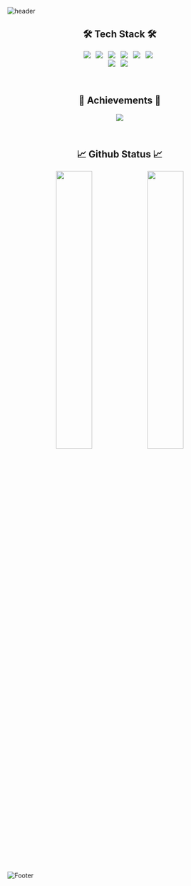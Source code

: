 ![header](https://capsule-render.vercel.app/api?type=Wave&color=088aec&height=300&section=header&text=rrrmaster&fontSize=90&animation=fadeIn&fontAlignY=38&desc=Github%20Repository&descAlignY=51&descAlign=62)

<h2 align="center"><b>🛠 Tech Stack 🛠</b></h2>

<p align="center">
<img src="https://img.shields.io/badge/C++-00599C?style=flat-square&logo=c%2B%2B&logoColor=white"/></a> &nbsp 
<img src="https://img.shields.io/badge/C Sharp-239120?style=flat-square&logo=c%2B%2B&logoColor=white"/></a> &nbsp 
<img src="https://img.shields.io/badge/JavaScript-F7DF1E?style=flat-square&logo=JavaScript&logoColor=white"/></a> &nbsp
<img src="https://img.shields.io/badge/Kotlin-7F52FF?style=flat-square&logo=Kotlin&logoColor=white"/></a> &nbsp
<img src="https://img.shields.io/badge/Go-00ADD8?style=flat-square&logo=Go&logoColor=white"/></a> &nbsp
<img src="https://img.shields.io/badge/MySQL-4479A1?style=flat-square&logo=MySQL&logoColor=white"/></a> &nbsp
<br/>
<img src="https://img.shields.io/badge/Amazon AWS-232F3E?style=flat-square&logo=Amazon AWS&logoColor=white"/></a> &nbsp
<img src="https://img.shields.io/badge/Unity-000000?style=flat-square&logo=Unity&logoColor=white"/></a> &nbsp
</p>
<br/>

<h2 align="center"><b>📙 Achievements 📙</b></h2>
<p align="center">
  <a href="https://solved.ac/dudgus9101"><img src="http://mazassumnida.wtf/api/mini/generate_badge?boj=dudgus9101"/></a>
</p>

<br/>
<h2 align="center"><b>📈 Github Status 📈</b></h2>

<p align="center">
<img width="40%" src="https://github-readme-stats.vercel.app/api?username=rrrmaster"/>
<img width="40%" src="http://mazandi.herokuapp.com/api?handle=dudgus9101&theme=warm"/>

</p>

![Footer](https://capsule-render.vercel.app/api?type=Wave&color=088aec&height=200&section=footer)
